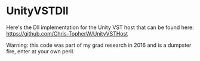 # UnityVSTDll

Here's the Dll implementation for the Unity VST host that can be found here: https://github.com/Chris-TopherW/UnityVSTHost

Warning: this code was part of my grad research in 2016 and is a dumpster fire, enter at your own peril. 
